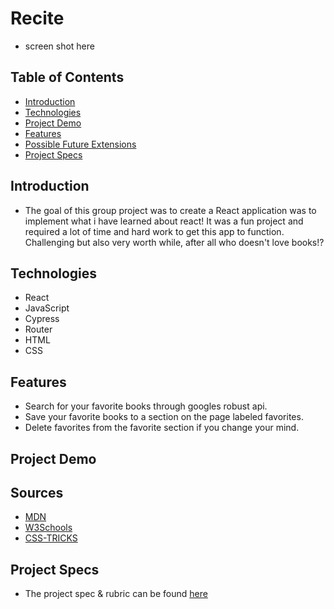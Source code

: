 # Recite
- screen shot here

## Table of Contents
- [Introduction](#introduction)
- [Technologies](#technologies)
- [Project Demo](#project-demo)
- [Features](#features)
- [Possible Future Extensions](#possible-future-extensions)
- [Project Specs](#project-specs)

## Introduction
- The goal of this group project was to create a React application was to implement what i have learned about react! It was a fun project and required a lot of time and hard work to get this app to function.  Challenging but also very worth while, after all who doesn't love books!?

## Technologies
- React
- JavaScript
- Cypress
- Router
- HTML
- CSS

## Features
- Search for your favorite books through googles robust api.
- Save your favorite books to a section on the page labeled favorites.
- Delete favorites from the favorite section if you change your mind.

## Project Demo





## Sources
- [MDN](http://developer.mozilla.org/en-US/)
- [W3Schools](https://www.w3schools.com/)
- [CSS-TRICKS](https://css-tricks.com/)


## Project Specs
- The project spec & rubric can be found [here](https://frontend.turing.edu/projects/module-3/showcase.html)
